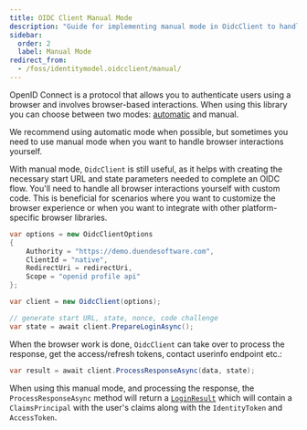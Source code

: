 ```yaml
---
title: OIDC Client Manual Mode
description: "Guide for implementing manual mode in OidcClient to handle browser interactions and token processing"
sidebar:
  order: 2
  label: Manual Mode
redirect_from:
  - /foss/identitymodel.oidcclient/manual/
---
```


OpenID Connect is a protocol that allows you to authenticate users
using a browser and involves browser-based interactions. When using this
library you can choose between two modes: [automatic](./automatic.md) and manual.

We recommend using automatic mode when possible, but sometimes you need
to use manual mode when you want to handle browser interactions yourself.

With manual mode, `OidcClient` is still useful, as it helps 
with creating the necessary start URL and state parameters needed to complete an OIDC flow.
You'll need to handle all browser interactions yourself with custom code. This is beneficial
for scenarios where you want to customize the browser experience or when you want to
integrate with other platform-specific browser libraries.

```csharp
var options = new OidcClientOptions
{
    Authority = "https://demo.duendesoftware.com",
    ClientId = "native",
    RedirectUri = redirectUri,
    Scope = "openid profile api"
};

var client = new OidcClient(options);

// generate start URL, state, nonce, code challenge
var state = await client.PrepareLoginAsync();
```

When the browser work is done, `OidcClient` can take over to process the
response, get the access/refresh tokens, contact userinfo endpoint
etc.:

```csharp
var result = await client.ProcessResponseAsync(data, state);
```

When using this manual mode, and processing the response, the `ProcessResponseAsync` method will return a
[`LoginResult`](https://github.com/DuendeSoftware/foss/blob/19370c6d4820a684d41d1d40b8192ee8b873b8f0/identity-model-oidc-client/src/IdentityModel.OidcClient/LoginResult.cs) which will contain a `ClaimsPrincipal` with the user's claims along with the `IdentityToken` and `AccessToken`.
